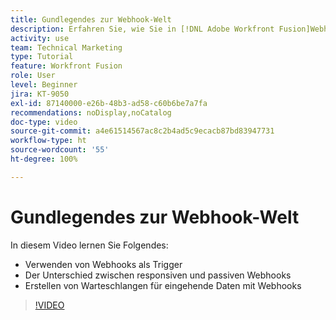```yaml
---
title: Gundlegendes zur Webhook-Welt
description: Erfahren Sie, wie Sie in [!DNL Adobe Workfront Fusion]Webhooks als Trigger verwenden und Warteschlangen für eingehende Daten mit Webhooks erstellen können.
activity: use
team: Technical Marketing
type: Tutorial
feature: Workfront Fusion
role: User
level: Beginner
jira: KT-9050
exl-id: 87140000-e26b-48b3-ad58-c60b6be7a7fa
recommendations: noDisplay,noCatalog
doc-type: video
source-git-commit: a4e61514567ac8c2b4ad5c9ecacb87bd83947731
workflow-type: ht
source-wordcount: '55'
ht-degree: 100%

---
```


# Gundlegendes zur Webhook-Welt

In diesem Video lernen Sie Folgendes:

* Verwenden von Webhooks als Trigger
* Der Unterschied zwischen responsiven und passiven Webhooks
* Erstellen von Warteschlangen für eingehende Daten mit Webhooks

>[!VIDEO](https://video.tv.adobe.com/v/335291/?quality=12&learn=on)

